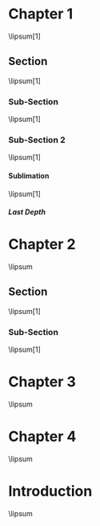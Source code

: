 # Chapter 1

\lipsum[1]

## Section

\lipsum[1]


### Sub-Section

\lipsum[1]

### Sub-Section 2

\lipsum[1]


#### Sublimation

\lipsum[1]

##### Last Depth

# Chapter 2

\lipsum

## Section

\lipsum[1]

### Sub-Section

\lipsum[1]

# Chapter 3

\lipsum

# Chapter 4

\lipsum

# Introduction

\lipsum
